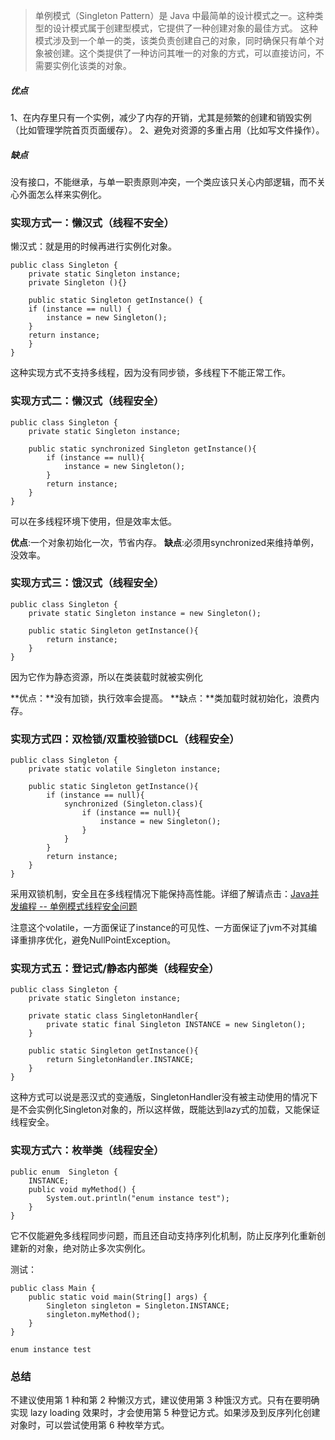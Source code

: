>单例模式（Singleton Pattern）是 Java 中最简单的设计模式之一。这种类型的设计模式属于创建型模式，它提供了一种创建对象的最佳方式。
这种模式涉及到一个单一的类，该类负责创建自己的对象，同时确保只有单个对象被创建。这个类提供了一种访问其唯一的对象的方式，可以直接访问，不需要实例化该类的对象。

##### 优点
1、在内存里只有一个实例，减少了内存的开销，尤其是频繁的创建和销毁实例（比如管理学院首页页面缓存）。
 2、避免对资源的多重占用（比如写文件操作）。

##### 缺点
没有接口，不能继承，与单一职责原则冲突，一个类应该只关心内部逻辑，而不关心外面怎么样来实例化。


### 实现方式一：懒汉式（线程不安全）
懒汉式：就是用的时候再进行实例化对象。
```
public class Singleton {  
    private static Singleton instance;  
    private Singleton (){}  
  
    public static Singleton getInstance() {  
    if (instance == null) {  
        instance = new Singleton();  
    }  
    return instance;  
    }  
}
```
这种实现方式不支持多线程，因为没有同步锁，多线程下不能正常工作。


### 实现方式二：懒汉式（线程安全）
```
public class Singleton {
    private static Singleton instance;

    public static synchronized Singleton getInstance(){
        if (instance == null){
            instance = new Singleton();
        }
        return instance;
    }
}
```
可以在多线程环境下使用，但是效率太低。

**优点**:一个对象初始化一次，节省内存。
**缺点**:必须用synchronized来维持单例，没效率。

### 实现方式三：饿汉式（线程安全）
```
public class Singleton {
    private static Singleton instance = new Singleton();

    public static Singleton getInstance(){
        return instance;
    }
}
```
因为它作为静态资源，所以在类装载时就被实例化

**优点：**没有加锁，执行效率会提高。
**缺点：**类加载时就初始化，浪费内存。


### 实现方式四：双检锁/双重校验锁DCL（线程安全）

```
public class Singleton {
    private static volatile Singleton instance;

    public static Singleton getInstance(){
        if (instance == null){
            synchronized (Singleton.class){
                if (instance == null){
                    instance = new Singleton();
                }
            }
        }
        return instance;
    }
}
```
采用双锁机制，安全且在多线程情况下能保持高性能。详细了解请点击：[Java并发编程 -- 单例模式线程安全问题](https://www.jianshu.com/p/3707bc0fc6f0)

注意这个volatile，一方面保证了instance的可见性、一方面保证了jvm不对其编译重排序优化，避免NullPointException。

### 实现方式五：登记式/静态内部类（线程安全）
```
public class Singleton {
    private static Singleton instance;

    private static class SingletonHandler{
        private static final Singleton INSTANCE = new Singleton();
    }

    public static Singleton getInstance(){
        return SingletonHandler.INSTANCE;
    }
}
```
这种方式可以说是恶汉式的变通版，SingletonHandler没有被主动使用的情况下是不会实例化Singleton对象的，所以这样做，既能达到lazy式的加载，又能保证线程安全。

### 实现方式六：枚举类（线程安全）
```
public enum  Singleton {
    INSTANCE;
    public void myMethod() {
        System.out.println("enum instance test");
    }
}
```
它不仅能避免多线程同步问题，而且还自动支持序列化机制，防止反序列化重新创建新的对象，绝对防止多次实例化。


测试：
```
public class Main {
    public static void main(String[] args) {
        Singleton singleton = Singleton.INSTANCE;
        singleton.myMethod();
    }
}
```
```
enum instance test
```


### 总结
不建议使用第 1 种和第 2 种懒汉方式，建议使用第 3 种饿汉方式。只有在要明确实现 lazy loading 效果时，才会使用第 5 种登记方式。如果涉及到反序列化创建对象时，可以尝试使用第 6 种枚举方式。
